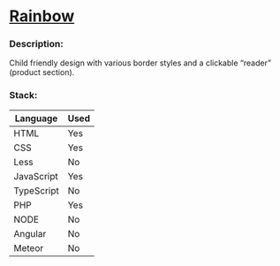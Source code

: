 # [Rainbow](http://design-jostein.rhcloud.com/Rainbow)

### Description:

Child friendly design with various border styles and a clickable “reader” (product section).

### Stack:

Language 	| Used
-|-
HTML		| Yes
CSS			| Yes
Less		| No
JavaScript	| Yes
TypeScript	| No
PHP 		| Yes
NODE 		| No
Angular  	| No
Meteor   	| No